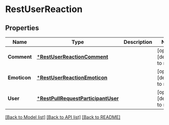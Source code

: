 # RestUserReaction

## Properties
Name | Type | Description | Notes
------------ | ------------- | ------------- | -------------
**Comment** | [***RestUserReactionComment**](RestUserReaction_comment.md) |  | [optional] [default to null]
**Emoticon** | [***RestUserReactionEmoticon**](RestUserReaction_emoticon.md) |  | [optional] [default to null]
**User** | [***RestPullRequestParticipantUser**](RestPullRequestParticipant_user.md) |  | [optional] [default to null]

[[Back to Model list]](../README.md#documentation-for-models) [[Back to API list]](../README.md#documentation-for-api-endpoints) [[Back to README]](../README.md)

